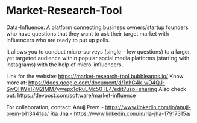 # Market-Research-Tool
Data-Influence:
A platform connecting business owners/startup founders who have questions that they want to ask their target market with influencers who are ready to put up polls.

It allows you to conduct micro-surveys (single - few questions) to a larger, yet targeted audience within popular social media platforms (starting with instagrams) with the help of micro-influencers.

Link for the website: https://market-research-tool.bubbleapps.io/
Know more at: https://docs.google.com/document/d/1nhG4k-wD4QJ-SwQHWYl7M2IMM7ywepx1oRuEMc50TL4/edit?usp=sharing
Also check out: https://devpost.com/software/market-influence

For collaboration, contact:
Anujj Prem - https://www.linkedin.com/in/anujj-prem-b113441aa/
Ria Jha - https://www.linkedin.com/in/ria-jha-17917315a/
